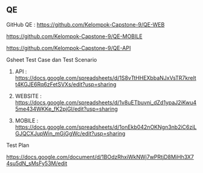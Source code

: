 ## QE

GitHub QE :
https://github.com/Kelompok-Capstone-9/QE-WEB

https://github.com/Kelompok-Capstone-9/QE-MOBILE

https://github.com/Kelompok-Capstone-9/QE-API

Gsheet Test Case dan Test Scenario
1. API :
https://docs.google.com/spreadsheets/d/1S8vTtHHEXbbaNJxVsTR7kreltt4KGJE6Rq6zFetSVXs/edit?usp=sharing

2. WEBSITE :
https://docs.google.com/spreadsheets/d/1v8uETbuvni_dZd1ypaJ2iKwu45me434WKKe_fK2pjGI/edit?usp=sharing

3. MOBILE :
https://docs.google.com/spreadsheets/d/1onEkb042nOKNgn3nb2iC6ziLGJQCXJupWin_mGjGgWc/edit?usp=sharing


Test Plan

https://docs.google.com/document/d/1BOdzRhxiWkNWj7wPRtjD8MiHh3X74su5dN_sMsFy53M/edit
